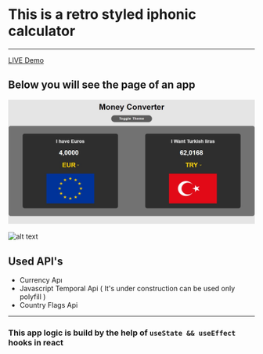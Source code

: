 # This is a retro styled iphonic calculator
---
[ LIVE  Demo](https://quizzical-gates-14d061.netlify.app/)

## Below you will see the page of an app

![alt text](https://github.com/barisdevjs/currency-converter/blob/main/assets/screenshot1.js.jpg)

![alt text](https://github.com/barisdevjs/currency-converter/blob/main/assets/screenshot2.js.jpg)



## Used API's

- Currency Apı
- Javascript Temporal Api ( It's under construction can be used only polyfill )
- Country Flags Api

---

### This app logic is build by the help of `useState && useEffect` hooks in react